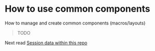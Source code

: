 # How to use common components

How to manage and create common components (macros/layouts)

> TODO

Next read [Session data within this repo](./sessions.md)